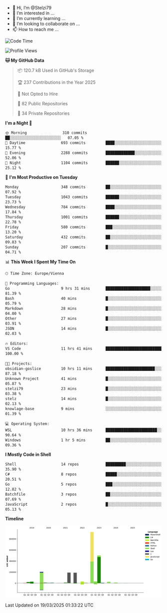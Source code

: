 - 👋 Hi, I’m @Stelzi79
- 👀 I’m interested in ...
- 🌱 I’m currently learning ...
- 💞️ I’m looking to collaborate on ...
- 📫 How to reach me ...

<!--START_SECTION:waka-->
![Code Time](http://img.shields.io/badge/Code%20Time-1%2C132%20hrs%2059%20mins-blue)

![Profile Views](http://img.shields.io/badge/Profile%20Views-0-blue)

**🐱 My GitHub Data** 

> 📦 120.7 kB Used in GitHub's Storage 
 > 
> 🏆 237 Contributions in the Year 2025
 > 
> 🚫 Not Opted to Hire
 > 
> 📜 82 Public Repositories 
 > 
> 🔑 34 Private Repositories 
 > 
**I'm a Night 🦉** 

```text
🌞 Morning                310 commits         ██░░░░░░░░░░░░░░░░░░░░░░░   07.05 % 
🌆 Daytime                693 commits         ████░░░░░░░░░░░░░░░░░░░░░   15.77 % 
🌃 Evening                2288 commits        █████████████░░░░░░░░░░░░   52.06 % 
🌙 Night                  1104 commits        ██████░░░░░░░░░░░░░░░░░░░   25.12 % 
```
📅 **I'm Most Productive on Tuesday** 

```text
Monday                   348 commits         ██░░░░░░░░░░░░░░░░░░░░░░░   07.92 % 
Tuesday                  1043 commits        ██████░░░░░░░░░░░░░░░░░░░   23.73 % 
Wednesday                784 commits         ████░░░░░░░░░░░░░░░░░░░░░   17.84 % 
Thursday                 1001 commits        ██████░░░░░░░░░░░░░░░░░░░   22.78 % 
Friday                   580 commits         ███░░░░░░░░░░░░░░░░░░░░░░   13.20 % 
Saturday                 432 commits         ██░░░░░░░░░░░░░░░░░░░░░░░   09.83 % 
Sunday                   207 commits         █░░░░░░░░░░░░░░░░░░░░░░░░   04.71 % 
```


📊 **This Week I Spent My Time On** 

```text
🕑︎ Time Zone: Europe/Vienna

💬 Programming Languages: 
Go                       9 hrs 31 mins       ████████████████████░░░░░   81.39 % 
Bash                     40 mins             █░░░░░░░░░░░░░░░░░░░░░░░░   05.79 % 
Markdown                 28 mins             █░░░░░░░░░░░░░░░░░░░░░░░░   04.00 % 
Other                    27 mins             █░░░░░░░░░░░░░░░░░░░░░░░░   03.91 % 
JSON                     14 mins             █░░░░░░░░░░░░░░░░░░░░░░░░   02.03 % 

🔥 Editors: 
VS Code                  11 hrs 41 mins      █████████████████████████   100.00 % 

🐱‍💻 Projects: 
obsidian-goslice         10 hrs 11 mins      ██████████████████████░░░   87.18 % 
Unknown Project          41 mins             █░░░░░░░░░░░░░░░░░░░░░░░░   05.87 % 
stelzi79                 23 mins             █░░░░░░░░░░░░░░░░░░░░░░░░   03.38 % 
stelz                    14 mins             █░░░░░░░░░░░░░░░░░░░░░░░░   02.13 % 
knowlage-base            9 mins              ░░░░░░░░░░░░░░░░░░░░░░░░░   01.39 % 

💻 Operating System: 
WSL                      10 hrs 36 mins      ███████████████████████░░   90.64 % 
Windows                  1 hr 5 mins         ██░░░░░░░░░░░░░░░░░░░░░░░   09.36 % 
```

**I Mostly Code in Shell** 

```text
Shell                    14 repos            █████████░░░░░░░░░░░░░░░░   35.90 % 
C#                       8 repos             █████░░░░░░░░░░░░░░░░░░░░   20.51 % 
Go                       5 repos             ███░░░░░░░░░░░░░░░░░░░░░░   12.82 % 
Batchfile                3 repos             ██░░░░░░░░░░░░░░░░░░░░░░░   07.69 % 
JavaScript               2 repos             █░░░░░░░░░░░░░░░░░░░░░░░░   05.13 % 
```



**Timeline**

![Lines of Code chart](https://raw.githubusercontent.com/Stelzi79/Stelzi79/main/assets/bar_graph.png)


 Last Updated on 19/03/2025 01:33:22 UTC
<!--END_SECTION:waka-->

<!---
Stelzi79/Stelzi79 is a ✨ special ✨ repository because its `README.md` (this file) appears on your GitHub profile.
You can click the Preview link to take a look at your changes.
--->

